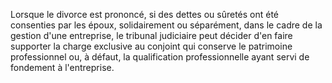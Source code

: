 Lorsque le divorce est prononcé, si des dettes ou sûretés ont été consenties par les époux, solidairement ou séparément, dans le cadre de la gestion d'une entreprise, le tribunal judiciaire peut décider d'en faire supporter la charge exclusive au conjoint qui conserve le patrimoine professionnel ou, à défaut, la qualification professionnelle ayant servi de fondement à l'entreprise.

